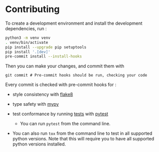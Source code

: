 # Contributing

To create a development environment and install the development dependencies, run :

```bash
python3 -m venv venv
. venv/bin/activate
pip install --upgrade pip setuptools
pip install '.[dev]'
pre-commit install --install-hooks
```

Then you can make your changes, and commit them with

```
git commit # Pre-commit hooks should be run, checking your code
```

Every commit is checked with pre-commit hooks for :
 - style consistency with [flake8](https://flake8.pycqa.org/en/latest/manpage.html)
 - type safety with [mypy](http://mypy-lang.org/)
 - test conformance by running [tests](./tests) with [pytest](https://docs.pytest.org/en/latest/)
   - You can run `pytest` from the command line.
 
 - You can also run `tox` from the command line to test in all supported python versions. Note that this will require you to have all supported python versions installed.